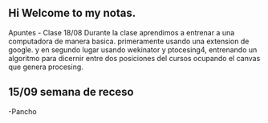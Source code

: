 Hi Welcome to my notas.
------------------------
Apuntes - Clase 18/08
Durante la clase aprendimos a entrenar a una computadora de manera basica.
primeramente usando una extension de google.
y en segundo lugar usando wekinator y ptocesing4, entrenando un algoritmo para dicernir entre dos posiciones del cursos ocupando el canvas que genera procesing.

15/09
semana de receso
-----------------


-Pancho
